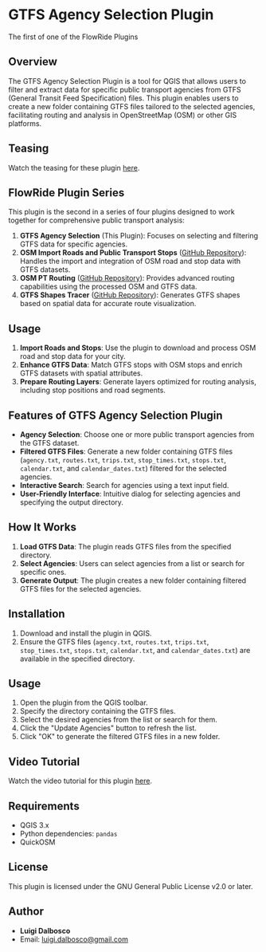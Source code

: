 # GTFS Agency Selection Plugin
The first of one of the FlowRide Plugins

## Overview
The GTFS Agency Selection Plugin is a tool for QGIS that allows users to filter and extract data for specific public transport agencies from GTFS (General Transit Feed Specification) files. This plugin enables users to create a new folder containing GTFS files tailored to the selected agencies, facilitating routing and analysis in OpenStreetMap (OSM) or other GIS platforms.

## Teasing
Watch the teasing for these plugin [here](https://drive.google.com/file/d/1LilcjYFtBTateYkhFQe7UMBH2HwEt9Wo/view?usp=drive_link).

## FlowRide Plugin Series

This plugin is the second in a series of four plugins designed to work together for comprehensive public transport analysis:
1. **GTFS Agency Selection** (This Plugin): Focuses on selecting and filtering GTFS data for specific agencies.
2. **OSM Import Roads and Public Transport Stops** ([GitHub Repository](https://github.com/skagejj/OSMimport_roads_PTstops.git)): Handles the import and integration of OSM road and stop data with GTFS datasets.
3. **OSM PT Routing** ([GitHub Repository](https://github.com/skagejj/osm_pt_routing)): Provides advanced routing capabilities using the processed OSM and GTFS data.
4. **GTFS Shapes Tracer** ([GitHub Repository](https://github.com/skagejj/gtfs_shapes_tracer)): Generates GTFS shapes based on spatial data for accurate route visualization.

## Usage

1. **Import Roads and Stops**: Use the plugin to download and process OSM road and stop data for your city.
2. **Enhance GTFS Data**: Match GTFS stops with OSM stops and enrich GTFS datasets with spatial attributes.
3. **Prepare Routing Layers**: Generate layers optimized for routing analysis, including stop positions and road segments.

## Features of GTFS Agency Selection Plugin

- **Agency Selection**: Choose one or more public transport agencies from the GTFS dataset.
- **Filtered GTFS Files**: Generate a new folder containing GTFS files (`agency.txt`, `routes.txt`, `trips.txt`, `stop_times.txt`, `stops.txt`, `calendar.txt`, and `calendar_dates.txt`) filtered for the selected agencies.
- **Interactive Search**: Search for agencies using a text input field.
- **User-Friendly Interface**: Intuitive dialog for selecting agencies and specifying the output directory.

## How It Works

1. **Load GTFS Data**: The plugin reads GTFS files from the specified directory.
2. **Select Agencies**: Users can select agencies from a list or search for specific ones.
3. **Generate Output**: The plugin creates a new folder containing filtered GTFS files for the selected agencies.

## Installation

1. Download and install the plugin in QGIS.
2. Ensure the GTFS files (`agency.txt`, `routes.txt`, `trips.txt`, `stop_times.txt`, `stops.txt`, `calendar.txt`, and `calendar_dates.txt`) are available in the specified directory.

## Usage

1. Open the plugin from the QGIS toolbar.
2. Specify the directory containing the GTFS files.
3. Select the desired agencies from the list or search for them.
4. Click the "Update Agencies" button to refresh the list.
5. Click "OK" to generate the filtered GTFS files in a new folder.

## Video Tutorial
Watch the video tutorial for this plugin [here](https://drive.google.com/file/d/1LjzkYpu6Bfrb2KlrN3byfVHU8qHSqKoH/view?usp=sharing).

## Requirements
- QGIS 3.x
- Python dependencies: `pandas`
- QuickOSM

## License

This plugin is licensed under the GNU General Public License v2.0 or later.

## Author

- **Luigi Dalbosco**
- Email: luigi.dalbosco@gmail.com
